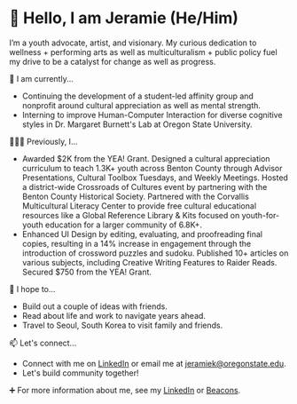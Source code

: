 # 👋 Hello, I am Jeramie (He/Him)

I’m a youth advocate, artist, and visionary. My curious dedication to wellness + performing arts as well as multiculturalism + public policy fuel my drive to be a catalyst for change as well as progress.

 🌱 I am currently...
* Continuing the development of a student-led affinity group and nonprofit around cultural appreciation as well as mental strength.
* Interning to improve Human-Computer Interaction for diverse cognitive styles in Dr. Margaret Burnett's Lab at Oregon State University.

🧑🏻‍💻 Previously, I...
* Awarded $2K from the YEA! Grant. Designed a cultural appreciation curriculum to teach 1.3K+ youth across Benton County through Advisor Presentations, Cultural Toolbox Tuesdays, and Weekly Meetings. Hosted a district-wide Crossroads of Cultures event by partnering with the Benton County Historical Society. Partnered with the Corvallis Multicultural Literacy Center to provide free cultural educational resources like a Global Reference Library & Kits focused on youth-for-youth education for a larger community of 6.8K+.
* Enhanced UI Design by editing, evaluating, and proofreading final copies, resulting in a 14% increase in engagement through the introduction of crossword puzzles and sudoku. Published 10+ articles on various subjects, including Creative Writing Features to Raider Reads. Secured $750 from the YEA! Grant.

🎯 I hope to...
* Build out a couple of ideas with friends.
* Read about life and work to navigate years ahead.
* Travel to Seoul, South Korea to visit family and friends.

📫 Let's connect...
* Connect with me on [LinkedIn](https://www.linkedin.com/in/jeramiedkim/) or email me at jeramiek@oregonstate.edu.
* Let's build community together!

➕ For more information about me, see my [LinkedIn](https://www.linkedin.com/in/jeramiedkim/) or [Beacons](https://beacons.ai/jeramiedkim).

<!---
jeramiedkim/jeramiedkim is a ✨ special ✨ repository because its `README.md` (this file) appears on your GitHub profile.
You can click the Preview link to take a look at your changes.
--->
